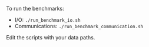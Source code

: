 To run the benchmarks:

* I/O: `./run_benchmark_io.sh`
* Communications: `./run_benchmark_communication.sh`

Edit the scripts with your data paths.
